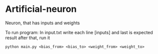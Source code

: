 # Artificial-neuron
Neuron, that has inputs and weights

To run program:
In input.txt write each line [inputs] and last is expected result after that, run it
```
python main.py <bias_from> <bias_to> <weight_from> <weight_to>
```

